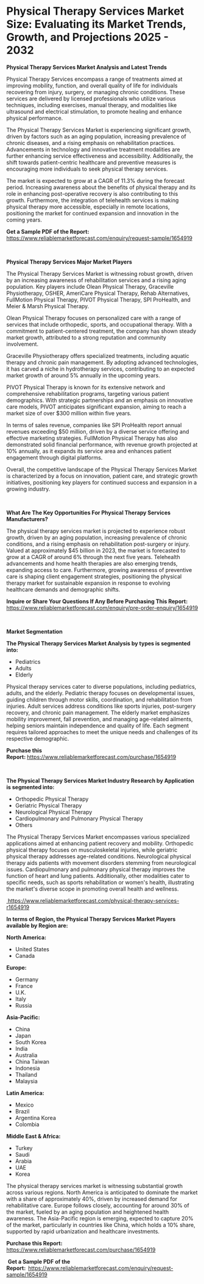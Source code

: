 <p><h1>Physical Therapy Services Market Size: Evaluating its Market Trends, Growth, and Projections 2025 - 2032</h1></p><p><strong>Physical Therapy Services Market Analysis and Latest Trends</strong></p>
<p><p>Physical Therapy Services encompass a range of treatments aimed at improving mobility, function, and overall quality of life for individuals recovering from injury, surgery, or managing chronic conditions. These services are delivered by licensed professionals who utilize various techniques, including exercises, manual therapy, and modalities like ultrasound and electrical stimulation, to promote healing and enhance physical performance.</p><p>The Physical Therapy Services Market is experiencing significant growth, driven by factors such as an aging population, increasing prevalence of chronic diseases, and a rising emphasis on rehabilitation practices. Advancements in technology and innovative treatment modalities are further enhancing service effectiveness and accessibility. Additionally, the shift towards patient-centric healthcare and preventive measures is encouraging more individuals to seek physical therapy services.</p><p>The market is expected to grow at a CAGR of 11.3% during the forecast period. Increasing awareness about the benefits of physical therapy and its role in enhancing post-operative recovery is also contributing to this growth. Furthermore, the integration of telehealth services is making physical therapy more accessible, especially in remote locations, positioning the market for continued expansion and innovation in the coming years.</p></p>
<p><strong>Get a Sample PDF of the Report:&nbsp;</strong> <a href="https://www.reliablemarketforecast.com/enquiry/request-sample/1654919?utm_campaign=3507&utm_medium=2&utm_source=Github&utm_content=ia&utm_term=16042025&utm_id=physical-therapy-services">https://www.reliablemarketforecast.com/enquiry/request-sample/1654919</a></p>
<p>&nbsp;</p>
<p><strong>Physical Therapy Services Major Market Players</strong></p>
<p><p>The Physical Therapy Services Market is witnessing robust growth, driven by an increasing awareness of rehabilitation services and a rising aging population. Key players include Olean Physical Therapy, Graceville Physiotherapy, OSHER, AmeriCare Physical Therapy, Rehab Alternatives, FullMotion Physical Therapy, PIVOT Physical Therapy, SPI ProHealth, and Meier & Marsh Physical Therapy.</p><p>Olean Physical Therapy focuses on personalized care with a range of services that include orthopedic, sports, and occupational therapy. With a commitment to patient-centered treatment, the company has shown steady market growth, attributed to a strong reputation and community involvement.</p><p>Graceville Physiotherapy offers specialized treatments, including aquatic therapy and chronic pain management. By adopting advanced technologies, it has carved a niche in hydrotherapy services, contributing to an expected market growth of around 5% annually in the upcoming years.</p><p>PIVOT Physical Therapy is known for its extensive network and comprehensive rehabilitation programs, targeting various patient demographics. With strategic partnerships and an emphasis on innovative care models, PIVOT anticipates significant expansion, aiming to reach a market size of over $300 million within five years.</p><p>In terms of sales revenue, companies like SPI ProHealth report annual revenues exceeding $50 million, driven by a diverse service offering and effective marketing strategies. FullMotion Physical Therapy has also demonstrated solid financial performance, with revenue growth projected at 10% annually, as it expands its service area and enhances patient engagement through digital platforms.</p><p>Overall, the competitive landscape of the Physical Therapy Services Market is characterized by a focus on innovation, patient care, and strategic growth initiatives, positioning key players for continued success and expansion in a growing industry.</p></p>
<p>&nbsp;</p>
<p><strong>What Are The Key Opportunities For Physical Therapy Services Manufacturers?</strong></p>
<p><p>The physical therapy services market is projected to experience robust growth, driven by an aging population, increasing prevalence of chronic conditions, and a rising emphasis on rehabilitation post-surgery or injury. Valued at approximately $45 billion in 2023, the market is forecasted to grow at a CAGR of around 6% through the next five years. Telehealth advancements and home health therapies are also emerging trends, expanding access to care. Furthermore, growing awareness of preventive care is shaping client engagement strategies, positioning the physical therapy market for sustainable expansion in response to evolving healthcare demands and demographic shifts.</p></p>
<p><strong>Inquire or Share Your Questions If Any Before Purchasing This Report:</strong> <a href="https://www.reliablemarketforecast.com/enquiry/pre-order-enquiry/1654919?utm_campaign=3507&utm_medium=2&utm_source=Github&utm_content=ia&utm_term=16042025&utm_id=physical-therapy-services">https://www.reliablemarketforecast.com/enquiry/pre-order-enquiry/1654919</a></p>
<p>&nbsp;</p>
<p><strong>Market Segmentation</strong></p>
<p><strong>The Physical Therapy Services Market Analysis by types is segmented into:</strong></p>
<p><ul><li>Pediatrics</li><li>Adults</li><li>Elderly</li></ul></p>
<p><p>Physical therapy services cater to diverse populations, including pediatrics, adults, and the elderly. Pediatric therapy focuses on developmental issues, guiding children through motor skills, coordination, and rehabilitation from injuries. Adult services address conditions like sports injuries, post-surgery recovery, and chronic pain management. The elderly market emphasizes mobility improvement, fall prevention, and managing age-related ailments, helping seniors maintain independence and quality of life. Each segment requires tailored approaches to meet the unique needs and challenges of its respective demographic.</p></p>
<p><strong>Purchase this Report:&nbsp;</strong><a href="https://www.reliablemarketforecast.com/purchase/1654919?utm_campaign=3507&utm_medium=2&utm_source=Github&utm_content=ia&utm_term=16042025&utm_id=physical-therapy-services">https://www.reliablemarketforecast.com/purchase/1654919</a></p>
<p>&nbsp;</p>
<p><strong>The Physical Therapy Services Market Industry Research by Application is segmented into:</strong></p>
<p><ul><li>Orthopedic Physical Therapy</li><li>Geriatric Physical Therapy</li><li>Neurological Physical Therapy</li><li>Cardiopulmonary and Pulmonary Physical Therapy</li><li>Others</li></ul></p>
<p><p>The Physical Therapy Services Market encompasses various specialized applications aimed at enhancing patient recovery and mobility. Orthopedic physical therapy focuses on musculoskeletal injuries, while geriatric physical therapy addresses age-related conditions. Neurological physical therapy aids patients with movement disorders stemming from neurological issues. Cardiopulmonary and pulmonary physical therapy improves the function of heart and lung patients. Additionally, other modalities cater to specific needs, such as sports rehabilitation or women's health, illustrating the market's diverse scope in promoting overall health and wellness.</p></p>
<p><a href="https://www.reliablemarketforecast.com/physical-therapy-services-r1654919?utm_campaign=3507&utm_medium=2&utm_source=Github&utm_content=ia&utm_term=16042025&utm_id=physical-therapy-services">&nbsp;https://www.reliablemarketforecast.com/physical-therapy-services-r1654919</a></p>
<p><strong>In terms of Region, the Physical Therapy Services Market Players available by Region are:</strong></p>
<p>
    <p> <strong> North America: </strong>
        <ul>
            <li>United States</li>
            <li>Canada</li>
        </ul>
        </p> 
    <p> <strong> Europe: </strong>
        <ul>
            <li>Germany</li>
            <li>France</li>
            <li>U.K.</li>
            <li>Italy</li>
            <li>Russia</li>
        </ul>
        </p> 
    <p> <strong> Asia-Pacific: </strong>
        <ul>
            <li>China</li>
            <li>Japan</li>
            <li>South Korea</li>
            <li>India</li>
            <li>Australia</li>
            <li>China Taiwan</li>
            <li>Indonesia</li>
            <li>Thailand</li>
            <li>Malaysia</li>
        </ul>
        </p> 
    <p> <strong> Latin America: </strong>
        <ul>
            <li>Mexico</li>
            <li>Brazil</li>
            <li>Argentina Korea</li>
            <li>Colombia</li>
        </ul>
        </p> 
    <p> <strong> Middle East & Africa: </strong>
        <ul>
            <li>Turkey</li>
            <li>Saudi</li>
            <li>Arabia</li>
            <li>UAE</li>
            <li>Korea</li>
        </ul>
    </p>
    </p>
<p><p>The physical therapy services market is witnessing substantial growth across various regions. North America is anticipated to dominate the market with a share of approximately 40%, driven by increased demand for rehabilitative care. Europe follows closely, accounting for around 30% of the market, fueled by an aging population and heightened health awareness. The Asia-Pacific region is emerging, expected to capture 20% of the market, particularly in countries like China, which holds a 10% share, supported by rapid urbanization and healthcare investments.</p></p>
<p><strong>Purchase this Report: </strong><a href="https://www.reliablemarketforecast.com/purchase/1654919?utm_campaign=3507&utm_medium=2&utm_source=Github&utm_content=ia&utm_term=16042025&utm_id=physical-therapy-services">https://www.reliablemarketforecast.com/purchase/1654919</a></p>
<p>&nbsp;<strong>Get a Sample PDF of the Report:&nbsp;&nbsp;</strong><a href="https://www.reliablemarketforecast.com/enquiry/request-sample/1654919?utm_campaign=3507&utm_medium=2&utm_source=Github&utm_content=ia&utm_term=16042025&utm_id=physical-therapy-services">https://www.reliablemarketforecast.com/enquiry/request-sample/1654919</a></p>
<p><strong></strong></p>
<p><p></p><p></p><p></p></p>